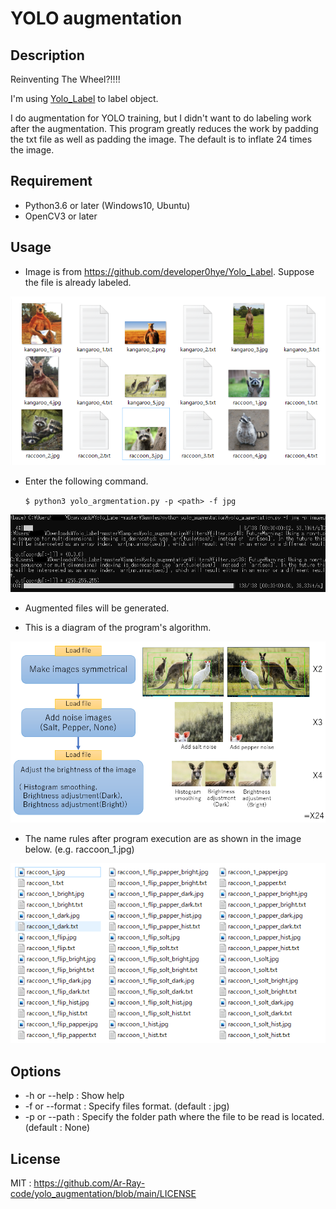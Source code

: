 # YOLO augmentation

## Description

Reinventing The Wheel?!!!!

I'm using [Yolo_Label](https://github.com/developer0hye/Yolo_Label) to label object.

 I do augmentation for YOLO training, but I didn't want to do labeling work after the augmentation. This program greatly reduces the work by padding the txt file as well as padding the image. The default is to inflate 24 times the image.

## Requirement

- Python3.6 or later (Windows10, Ubuntu)
- OpenCV3 or later

## Usage

- Image is from https://github.com/developer0hye/Yolo_Label. Suppose the file is already labeled.

![初期状態](example_imgs/data1.png)

- Enter the following command.

   `$ python3 yolo_argmentation.py -p <path> -f jpg`

![実行画面_ログ](example_imgs/data2.png)

- Augmented files will be generated.

- This is a diagram of the program's algorithm.

![](example_imgs/data3.png)

- The name rules after program execution are as shown in the image below. (e.g. raccoon_1.jpg)

![files](example_imgs/data4.png)

## Options

- -h or --help : Show help
- -f or --format : Specify files format. (default : jpg)
- -p or --path : Specify the folder path where the file to be read is located. (default : None)

## License

MIT : https://github.com/Ar-Ray-code/yolo_augmentation/blob/main/LICENSE
